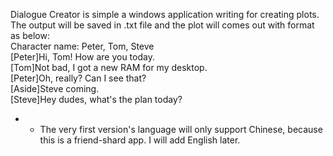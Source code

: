 Dialogue Creator is simple a windows application writing for creating plots.</br>
The output will be saved in .txt file and the plot will comes out with format as below:</br>
  Character name: Peter, Tom, Steve</br>
  [Peter]Hi, Tom! How are you today.</br>
  [Tom]Not bad, I got a new RAM for my desktop.</br>
  [Peter]Oh, really? Can I see that?</br>
  [Aside]Steve coming.</br>
  [Steve]Hey dudes, what's the plan today?</br>
- * The very first version's language will only support Chinese, because this is a friend-shard app. I will add English later.</br>
